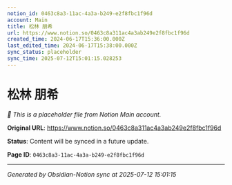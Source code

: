 ```yaml
---
notion_id: 0463c8a3-11ac-4a3a-b249-e2f8fbc1f96d
account: Main
title: 松林 朋希
url: https://www.notion.so/0463c8a311ac4a3ab249e2f8fbc1f96d
created_time: 2024-06-17T15:36:00.000Z
last_edited_time: 2024-06-17T15:38:00.000Z
sync_status: placeholder
sync_time: 2025-07-12T15:01:15.028253
---
```


# 松林 朋希

*🔄 This is a placeholder file from Notion Main account.*

**Original URL**: https://www.notion.so/0463c8a311ac4a3ab249e2f8fbc1f96d

**Status**: Content will be synced in a future update.

**Page ID**: `0463c8a3-11ac-4a3a-b249-e2f8fbc1f96d`

---

*Generated by Obsidian-Notion sync at 2025-07-12 15:01:15*
